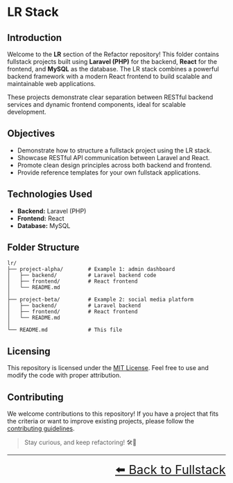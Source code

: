 # LR Stack

## Introduction

Welcome to the **LR** section of the Refactor repository! This folder contains fullstack projects built using **Laravel (PHP)** for the backend, **React** for the frontend, and **MySQL** as the database. The LR stack combines a powerful backend framework with a modern React frontend to build scalable and maintainable web applications.

These projects demonstrate clear separation between RESTful backend services and dynamic frontend components, ideal for scalable development.

## Objectives

- Demonstrate how to structure a fullstack project using the LR stack.
- Showcase RESTful API communication between Laravel and React.
- Promote clean design principles across both backend and frontend.
- Provide reference templates for your own fullstack applications.

## Technologies Used

- **Backend:** Laravel (PHP)
- **Frontend:** React
- **Database:** MySQL

## Folder Structure

```text
lr/
├── project-alpha/        # Example 1: admin dashboard
│   ├── backend/          # Laravel backend code
│   ├── frontend/         # React frontend
│   └── README.md
│
├── project-beta/         # Example 2: social media platform
│   ├── backend/          # Laravel backend
│   ├── frontend/         # React frontend
│   └── README.md
│
└── README.md             # This file
```

## Licensing

This repository is licensed under the [MIT License](../../LICENSE). Feel free to use and modify the code with proper attribution.

## Contributing

We welcome contributions to this repository! If you have a project that fits the criteria or want to improve existing projects, please follow the [contributing guidelines](../../CONTRIBUTING.md).

> Stay curious, and keep refactoring! 🛠️🚀

---

<div align="right" style="font-size: 2em;">
    <a href="../README.md">⬅️ Back to Fullstack</a>
</div>
